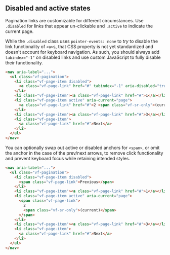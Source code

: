 
## Disabled and active states

Pagination links are customizable for different circumstances. Use `.disabled` for links that appear un-clickable and `.active` to indicate the current page.

While the `.disabled` class uses `pointer-events: none` to _try_ to disable the link functionality of `<a>`s, that CSS property is not yet standardized and doesn't account for keyboard navigation. As such, you should always add `tabindex="-1"` on disabled links and use custom JavaScript to fully disable their functionality.

```html
<nav aria-label="...">
  <ul class="vf-pagination">
    <li class="vf-page-item disabled">
      <a class="vf-page-link" href="#" tabindex="-1" aria-disabled="true">Previous</a>
    </li>
    <li class="vf-page-item"><a class="vf-page-link" href="#">1</a></li>
    <li class="vf-page-item active" aria-current="page">
      <a class="vf-page-link" href="#">2 <span class="vf-sr-only">(current)</span></a>
    </li>
    <li class="vf-page-item"><a class="vf-page-link" href="#">3</a></li>
    <li class="vf-page-item">
      <a class="vf-page-link" href="#">Next</a>
    </li>
  </ul>
</nav>
```

You can optionally swap out active or disabled anchors for `<span>`, or omit the anchor in the case of the prev/next arrows, to remove click functionality and prevent keyboard focus while retaining intended styles.

```html
<nav aria-label="...">
  <ul class="vf-pagination">
    <li class="vf-page-item disabled">
      <span class="vf-page-link">Previous</span>
    </li>
    <li class="vf-page-item"><a class="vf-page-link" href="#">1</a></li>
    <li class="vf-page-item active" aria-current="page">
      <span class="vf-page-link">
        2
        <span class="vf-sr-only">(current)</span>
      </span>
    </li>
    <li class="vf-page-item"><a class="vf-page-link" href="#">3</a></li>
    <li class="vf-page-item">
      <a class="vf-page-link" href="#">Next</a>
    </li>
  </ul>
</nav>
```
